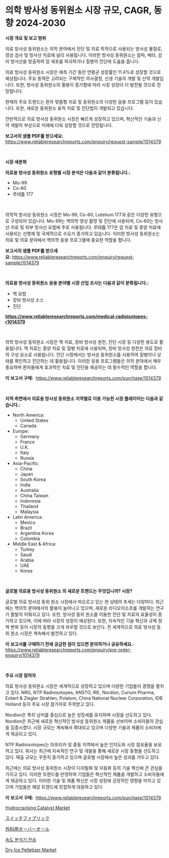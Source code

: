 <p><h1>의학 방사성 동위원소 시장 규모, CAGR, 동향 2024-2030</h1></p><p><strong>시장 개요 및 보고 범위</strong></p>
<p><p>의료 방사성 동위원소는 의학 분야에서 진단 및 치료 목적으로 사용되는 방사성 물질로, 영상 검사 및 방사선 치료에 널리 사용됩니다. 이러한 방사성 동위원소는 알파, 베타, 감마 방사선을 방출하여 암 세포를 파괴하거나 질병의 진단에 도움을 줍니다.</p><p>의료 방사성 동위원소 시장은 예측 기간 동안 연평균 성장률인 11.4%로 성장할 것으로 예상됩니다. 주요 동력은 고려되는 구체적인 의사결정, 신생 기술의 개발 및 신약 개발입니다. 또한, 방사성 동위원소의 활용이 증가함에 따라 시장 성장이 더 발전될 것으로 전망됩니다.</p><p>현재의 주요 트렌드는 환자 맞춤형 치료 및 동위원소의 다양한 응용 프로그램 등이 있습니다. 또한, 새로운 동위원소 표적 치료 및 진단법이 개발되고 있습니다.</p><p>전반적으로 의료 방사성 동위원소 시장은 빠르게 성장하고 있으며, 혁신적인 기술과 신약 개발의 부상으로 미래에 더욱 성장할 것으로 전망됩니다.</p></p>
<p><strong>보고서의 샘플 PDF를 받으세요:</strong> <a href="https://www.reliableresearchreports.com/enquiry/request-sample/1014379">https://www.reliableresearchreports.com/enquiry/request-sample/1014379</a></p>
<p>&nbsp;</p>
<p><strong>시장 세분화</strong></p>
<p><strong>의료용 방사성 동위원소 유형별 시장 분석은 다음과 같이 분류됩니다.:</strong></p>
<p><ul><li>Mo-99</li><li>Co-60</li><li>루테튬 177</li></ul></p>
<p>&nbsp;</p>
<p><p>의학적 방사성 동위원소 시장은 Mo-99, Co-60, Lutetium 177과 같은 다양한 유형으로 구성되어 있습니다. Mo-99는 핵의학 영상 촬영 및 진단에 사용되며, Co-60는 방사선 치료 및 외부 방사선 요법에 주로 사용됩니다. 루테튬 177은 암 치료 및 종양 치료에 사용되는 선행제 및 국제적으로 수요가 증가하고 있습니다. 이러한 방사성 동위원소는 의료 및 의료 분야에서 핵의학 응용 프로그램에 중요한 역할을 합니다.</p></p>
<p><strong>보고서의 샘플 PDF를 받으세요:</strong>&nbsp;<a href="https://www.reliableresearchreports.com/enquiry/request-sample/1014379">https://www.reliableresearchreports.com/enquiry/request-sample/1014379</a></p>
<p>&nbsp;</p>
<p><strong> 의료용 방사성 동위원소 응용 분야별 시장 산업 조사는 다음과 같이 분류됩니다.:</strong></p>
<p><ul><li>핵 요법</li><li>장비 방사성 소스</li><li>진단</li></ul></p>
<p><strong><a href="https://www.reliableresearchreports.com/medical-radioisotopes-r1014379">https://www.reliableresearchreports.com/medical-radioisotopes-r1014379</a></strong></p>
<p>&nbsp;</p>
<p><p>의학 방사성 동위원소 시장은 핵 치료, 장비 방사성 원천, 진단 시장 등 다양한 용도로 활용됩니다. 핵 치료는 종양 치료 및 질병 치료에 사용되며, 장비 방사성 원천은 의료 장비의 구성 요소로 사용됩니다. 진단 시장에서는 방사성 동위원소를 사용하여 질병이나 상태를 확인하고 진단하는 데 활용됩니다. 이러한 응용 프로그램들은 의학 분야에서 매우 중요하며 환자들에게 효과적인 치료 및 진단을 제공하는 데 필수적인 역할을 합니다.</p></p>
<p><strong>이 보고서 구매:</strong>&nbsp; <a href="https://www.reliableresearchreports.com/purchase/1014379">https://www.reliableresearchreports.com/purchase/1014379</a></p>
<p>&nbsp;</p>
<p><strong>지역 측면에서 의료용 방사성 동위원소 지역별로 이용 가능한 시장 플레이어는 다음과 같습니다.:</strong></p>
<p><ul>
    <li>
        North America:
        <ul>
            <li>United States</li>
            <li>Canada</li>
        </ul>
    </li>
    <li>
        Europe:
        <ul>
            <li>Germany</li>
            <li>France</li>
            <li>U.K.</li>
            <li>Italy</li>
            <li>Russia</li>
        </ul>
    </li>
    <li>
        Asia-Pacific:
        <ul>
            <li>China</li>
            <li>Japan</li>
            <li>South Korea</li>
            <li>India</li>
            <li>Australia</li>
            <li>China Taiwan</li>
            <li>Indonesia</li>
            <li>Thailand</li>
            <li>Malaysia</li>
        </ul>
    </li>
    <li>
        Latin America:
        <ul>
            <li>Mexico</li>
            <li>Brazil</li>
            <li>Argentina Korea</li>
            <li>Colombia</li>
        </ul>
    </li>
    <li>
        Middle East & Africa:
        <ul>
            <li>Turkey</li>
            <li>Saudi</li>
            <li>Arabia</li>
            <li>UAE</li>
            <li>Korea</li>
        </ul>
    </li>
    </ul></p>
<p>&nbsp;</p>
<p><strong>글로벌 의료용 방사성 동위원소 의 새로운 트렌드는 무엇입니까? 시장?</strong></p>
<p><p>글로벌 의료 방사성 동위 원소 시장에서 떠오르고 있는 현 상태의 추세는 다양하다. 최근에는 핵의학 분야에서의 활용이 늘어나고 있으며, 새로운 라디오이소프를 개발하는 연구가 활발히 이뤄지고 있다. 또한, 방사성 동위 원소를 이용한 진단 및 치료의 효율성이 증가하고 있으며, 이에 따라 시장의 성장이 예상된다. 또한, 지속적인 기술 혁신과 규제 정책 변화 등이 시장의 동향을 크게 좌우할 것으로 보인다. 전 세계적으로 의료 방사성 동위 원소 시장은 계속해서 발전하고 있다.</p></p>
<p><strong>이 보고서를 구매하기 전에 궁금한 점이 있으면 문의하거나 공유하세요.</strong>- <a href="https://www.reliableresearchreports.com/enquiry/pre-order-enquiry/1014379">https://www.reliableresearchreports.com/enquiry/pre-order-enquiry/1014379</a></p>
<p>&nbsp;</p>
<p><strong>주요 시장 참여자</strong></p>
<p><p>의료 방사성 동위원소 시장은 세계적으로 성장하고 있으며 다양한 기업들이 경쟁을 펼치고 있다. NRG, NTP Radioisotopes, ANSTO, IRE, Nordion, Curium Pharma, Eckert & Ziegler Strahlen, Polatom, China National Nuclear Corporation, IDB Holland 등이 주요 시장 참가자로 주목받고 있다.</p><p>Nordion은 특히 남미를 중심으로 높은 성장세를 유지하며 시장을 선도하고 있다. Nordion은 최근에 새로운 혁신적인 방사성 동위원소 제품을 선보이며 소비자들의 관심을 집중시켰다. 시장 규모는 계속해서 확대되고 있으며 다양한 기술과 제품이 소비자에게 제공되고 있다.</p><p>NTP Radioisotopes는 아프리카 및 중동 지역에서 높은 인지도와 시장 점유율을 보유하고 있다. 회사는 최근에 지속적인 연구 및 개발을 통해 새로운 시장 동향을 선도하고 있다. 매출 규모는 꾸준히 증가하고 있으며 글로벌 시장에서 높은 성과를 거두고 있다.</p><p>최근에는 의료 방사성 동위원소 시장이 디지털화 및 자동화 등의 기술 혁신에 큰 관심을 가지고 있다. 이러한 트렌드를 반영하여 기업들은 혁신적인 제품을 개발하고 소비자들에게 제공하고 있다. 이러한 기술 및 제품 혁신은 시장 성장에 긍정적인 영향을 미치고 있으며 기업들은 해당 트렌드에 민첩하게 대응하고 있다.</p></p>
<p><strong>이 보고서 구매:</strong>&nbsp;&nbsp;<a href="https://www.reliableresearchreports.com/purchase/1014379">https://www.reliableresearchreports.com/purchase/1014379</a></p>
<p><p><a href="https://issuu.com/reportprime-2/docs/hydrocracking-catalyst-market-size-2030.pptx">Hydrocracking Catalyst Market</a></p><p><a href="https://github.com/cnnriuez22368/Market-Research-Report-List-1/blob/main/125150624653.md">スイッチファブリック</a></p><p><a href="https://github.com/LeanneBruen2023/Market-Research-Report-List-1/blob/main/774386724659.md">外科用オーバーオール</a></p><p><a href="https://github.com/vs10l4sfg5c/Market-Research-Report-List-1/blob/main/975552523847.md">속도 분석기 전송</a></p><p><a href="https://github.com/Krish2023na/Market-Research-Report-List-3/blob/main/dry-ice-pelletizer-market.md">Dry Ice Pelletizer Market</a></p></p>